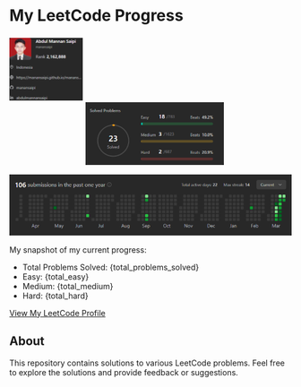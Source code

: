 # My LeetCode Progress

###

<div align="center">
<p float="left">
  <img src="./automation/ss_result/profile.png" width="26%" style="margin-right: 1000px;" /> &nbsp; &nbsp; 
  <img src="./automation/ss_result/solvedProblems.png" width="49%" /> 
</p>

![Submissions](./automation/ss_result/submissions.png)

</div>
My snapshot of my current progress:

-   Total Problems Solved: {total_problems_solved}
-   Easy: {total_easy}
-   Medium: {total_medium}
-   Hard: {total_hard}

[View My LeetCode Profile](https://leetcode.com/manansaipi)

## About

This repository contains solutions to various LeetCode problems. Feel free to explore the solutions and provide feedback or suggestions.
